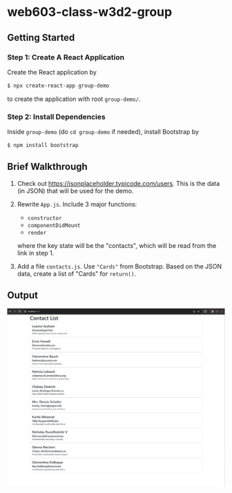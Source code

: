 # web603-class-w3d2-group

## Getting Started

### Step 1: Create A React Application
Create the React application by
```bash
$ npx create-react-app group-demo
```
to create the application with root `group-demo/`.

### Step 2: Install Dependencies
Inside `group-demo` (do `cd group-demo` if needed), install Bootstrap by
```bash
$ npm install bootstrap
```

## Brief Walkthrough

1. Check out https://jsonplaceholder.typicode.com/users. This is the data (in JSON) that will be used for the demo.

2. Rewrite `App.js`. Include 3 major functions:
    - `constructor`
    - `componentDidMount`
    - `render`

    where the key state will be the "contacts", which will be read from the link in step 1.

3. Add a file `contacts.js`. Use `"Cards"` from Bootstrap. Based on the JSON data, create a list of "Cards" for `return()`.

## Output
![demo-output](screenshots/demo-output.png)

